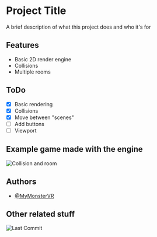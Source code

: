 # Project Title

A brief description of what this project does and who it's for

## Features

- Basic 2D render engine
- Collisions
- Multiple rooms


## ToDo
- [x] Basic rendering
- [x] Collisions
- [x] Move between "scenes"
- [ ] Add buttons
- [ ] Viewport

## Example game made with the engine

![Collision and room](https://i.gyazo.com/16a280adb5d14a511a8e7360ebed7d50.gif)

## Authors

- [@MyMonsterVR](https://www.github.com/MyMonsterVR)

## Other related stuff

![Last Commit](https://img.shields.io/github/last-commit/mymonstervr/csharp-first-game-engine?style=for-the-badge)
